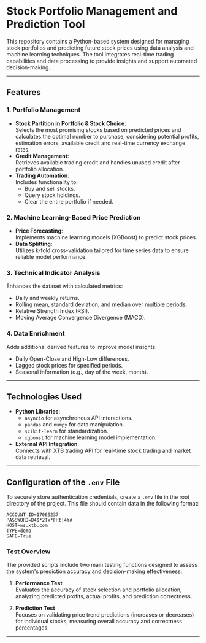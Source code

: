 # Stock Portfolio Management and Prediction Tool

This repository contains a Python-based system designed for managing stock portfolios and predicting future stock prices using data analysis and machine learning techniques. The tool integrates real-time trading capabilities and data processing to provide insights and support automated decision-making.

---

## Features

### 1. Portfolio Management
- **Stock Partition in Portfolio & Stock Choice**:  
 Selects the most promising stocks based on predicted prices and calculates the optimal number to purchase, considering potential profits, estimation errors, available credit and real-time currency exchange rates.
- **Credit Management**:  
  Retrieves available trading credit and handles unused credit after portfolio allocation.
- **Trading Automation**:  
  Includes functionality to:  
  - Buy and sell stocks.  
  - Query stock holdings.  
  - Clear the entire portfolio if needed.

### 2. Machine Learning-Based Price Prediction
- **Price Forecasting**:  
  Implements machine learning models (XGBoost) to predict stock prices.
- **Data Splitting**:  
  Utilizes k-fold cross-validation tailored for time series data to ensure reliable model performance.

### 3. Technical Indicator Analysis
Enhances the dataset with calculated metrics:
- Daily and weekly returns.
- Rolling mean, standard deviation, and median over multiple periods.
- Relative Strength Index (RSI).
- Moving Average Convergence Divergence (MACD).

### 4. Data Enrichment
Adds additional derived features to improve model insights:
- Daily Open-Close and High-Low differences.
- Lagged stock prices for specified periods.
- Seasonal information (e.g., day of the week, month).

---

## Technologies Used
- **Python Libraries**:
  - `asyncio` for asynchronous API interactions.
  - `pandas` and `numpy` for data manipulation.
  - `scikit-learn` for standardization.
  - `xgboost` for machine learning model implementation.
- **External API Integration**:  
  Connects with XTB trading API for real-time stock trading and market data retrieval.

---
## Configuration of the `.env` File

To securely store authentication credentials, create a `.env` file in the root directory of the project. This file should contain data in the following format:

```plaintext
ACCOUNT_ID=17069237
PASSWORD=D4$*2Tx*FHt!4Y#
HOST=ws.xtb.com
TYPE=demo
SAFE=True
```

### Test Overview

The provided scripts include two main testing functions designed to assess the system's prediction accuracy and decision-making effectiveness:

1. **Performance Test**  
   Evaluates the accuracy of stock selection and portfolio allocation, analyzing predicted profits, actual profits, and prediction correctness.

2. **Prediction Test**  
   Focuses on validating price trend predictions (increases or decreases) for individual stocks, measuring overall accuracy and correctness percentages. 

---
